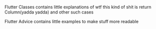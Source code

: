 Flutter Classes
        contains little explanations of wtf this kind of shit is
                return Column(yadda yadda) and other such cases

Flutter Advice
        contains little examples to make stuff more readable